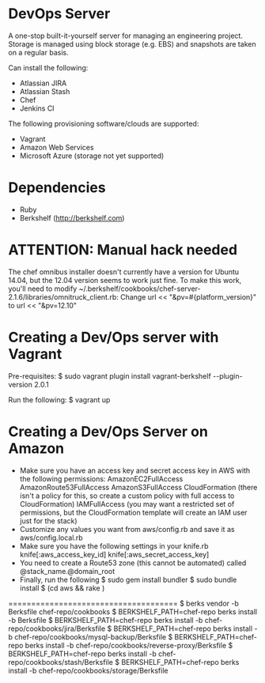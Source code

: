 DevOps Server
=============

A one-stop built-it-yourself server for managing an engineering project.
Storage is managed using block storage (e.g. EBS) and snapshots are taken on a regular basis.

Can install the following:
* Atlassian JIRA
* Atlassian Stash
* Chef
* Jenkins CI

The following provisioning software/clouds are supported:
* Vagrant
* Amazon Web Services
* Microsoft Azure (storage not yet supported)

Dependencies
============
* Ruby
* Berkshelf (http://berkshelf.com)

ATTENTION: Manual hack needed
======================
The chef omnibus installer doesn't currently have a version for Ubuntu 14.04, but the 12.04 version
seems to work just fine. To make this work, you'll need to modify ~/.berkshelf/cookbooks/chef-server-2.1.6/libraries/omnitruck_client.rb:
    Change
        url << "&pv=#{platform_version}"
    to
        url << "&pv=12.10"

Creating a Dev/Ops server with Vagrant
======================================
Pre-requisites:
    $ sudo vagrant plugin install vagrant-berkshelf --plugin-version 2.0.1

Run the following:
    $ vagrant up

Creating a Dev/Ops Server on Amazon
===================================
* Make sure you have an access key and secret access key in AWS with the following permissions:
    AmazonEC2FullAccess
    AmazonRoute53FullAccess
    AmazonS3FullAccess
    CloudFormation (there isn't a policy for this, so create a custom policy with full access to CloudFormation)
    IAMFullAccess (you may want a restricted set of permissions, but the CloudFormation template will create an IAM user just for the stack)
* Customize any values you want from aws/config.rb and save it as aws/config.local.rb
* Make sure you have the following settings in your knife.rb
    knife[:aws_access_key_id]
    knife[:aws_secret_access_key]
* You need to create a Route53 zone (this cannot be automated) called @stack_name.@domain_root
* Finally, run the following
    $ sudo gem install bundler
    $ sudo bundle install
    $ (cd aws && rake )

=====================================
    $ berks vendor -b Berksfile chef-repo/cookbooks
    $ BERKSHELF_PATH=chef-repo berks install -b Berksfile
    $ BERKSHELF_PATH=chef-repo berks install -b chef-repo/cookbooks/jira/Berksfile
    $ BERKSHELF_PATH=chef-repo berks install -b chef-repo/cookbooks/mysql-backup/Berksfile
    $ BERKSHELF_PATH=chef-repo berks install -b chef-repo/cookbooks/reverse-proxy/Berksfile
    $ BERKSHELF_PATH=chef-repo berks install -b chef-repo/cookbooks/stash/Berksfile
    $ BERKSHELF_PATH=chef-repo berks install -b chef-repo/cookbooks/storage/Berksfile
